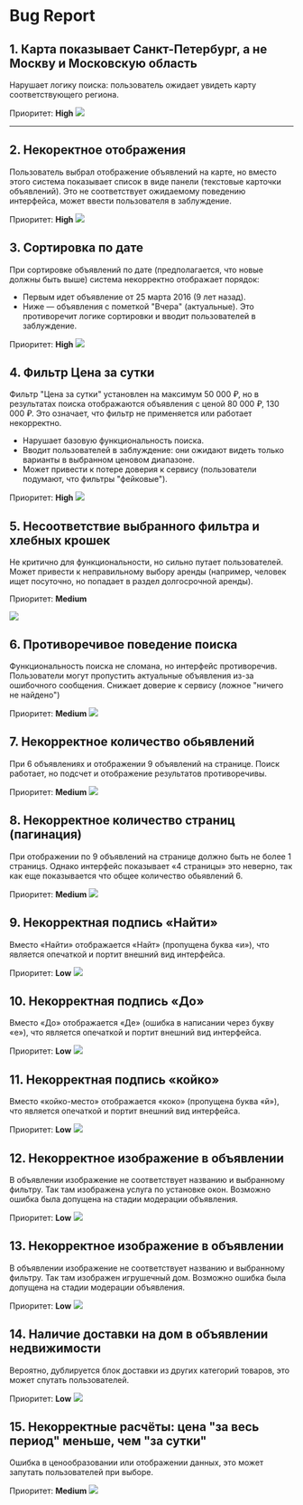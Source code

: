 # Bug Report 

## 1. Карта показывает Санкт-Петербург, а не Москву и Московскую область
Нарушает логику поиска: пользователь ожидает увидеть карту соответствующего региона.

Приоритет: **High**
![](taskOnePage/bugOne.png)

-------------------
 ## 2. Некоректное отображения
 Пользователь выбрал отображение объявлений на карте, но вместо этого система показывает список в виде панели (текстовые карточки объявлений). 
 Это не соответствует ожидаемому поведению интерфейса, может ввести пользователя в заблуждение.
 
 Приоритет: **High**
 ![](taskOnePage/bugTwo.png)

 ## 3. Сортировка по дате
При сортировке объявлений по дате (предполагается, что новые должны быть выше) система некорректно отображает порядок:

- Первым идет объявление от 25 марта 2016 (9 лет назад).
- Ниже — объявления с пометкой "Вчера" (актуальные).
Это противоречит логике сортировки и вводит пользователей в заблуждение.

Приоритет: **High**
![](taskOnePage/bugThree.png)

## 4. Фильтр Цена за сутки
Фильтр "Цена за сутки" установлен на максимум 50 000 ₽, но в результатах поиска отображаются объявления с ценой 80 000 ₽, 130 000 ₽.
Это означает, что фильтр не применяется или работает некорректно.

- Нарушает базовую функциональность поиска.
- Вводит пользователей в заблуждение: они ожидают видеть только варианты в выбранном ценовом диапазоне.
- Может привести к потере доверия к сервису (пользователи подумают, что фильтры "фейковые").

Приоритет: **High**
![](taskOnePage/bugFour.png)

## 5. Несоответствие выбранного фильтра и хлебных крошек
Не критично для функциональности, но сильно путает пользователей.
Может привести к неправильному выбору аренды (например, человек ищет посуточно, но попадает в раздел долгосрочной аренды).

Приоритет: **Medium**

![](taskOnePage/bugFive.png)

## 6. Противоречивое поведение поиска
Функциональность поиска не сломана, но интерфейс противоречив.
Пользователи могут пропустить актуальные объявления из-за ошибочного сообщения.
Снижает доверие к сервису (ложное "ничего не найдено")

Приоритет: **Medium**
![](taskOnePage/bugSix.png)

## 7. Некорректное количество обьявлений 

При 6 объявлениях и отображении 9 объявлений на странице.
Поиск работает, но подсчет и отображение результатов противоречивы.

Приоритет: **Medium**
![](taskOnePage/bugSevenOne.png)

## 8. Некорректное количество страниц (пагинация) 
При отображении по 9 объявлений на странице должно быть не более 1 страницs. 
Однако интерфейс показывает «4 страницы» это неверно, так как еще показывается что общее количество обьявлений 6.

Приоритет: **Medium**
![](taskOnePage/bugSevenTwo.png)

## 9. Некорректная подпись «Найти»
Вместо «Найти» отображается «Найт» (пропущена буква «и»), 
что является опечаткой и портит внешний вид интерфейса.

Приоритет: **Low**
![](taskOnePage/bugEight.png)

## 10. Некорректная подпись «До»
Вместо «До» отображается «Де» (ошибка в написании через букву «е»), 
что является опечаткой и портит внешний вид интерфейса.

Приоритет: **Low**
![](taskOnePage/bugNine.png)

## 11. Некорректная подпись «койко»
Вместо «койко-место» отображается «коко» (пропущена буква «й»), 
что является опечаткой и портит внешний вид интерфейса.

Приоритет: **Low**
![](taskOnePage/bugTen.png)

## 12. Некорректное изображение в объявлении
В объявлении изображение не соответствует названию и выбранному фильтру.
Так там изображена услуга по установке окон.
Возможно ошибка была допущена на стадии модерации объявления.

Приоритет: **Low**
![](taskOnePage/bugEleven.png)

## 13. Некорректное изображение в объявлении
В объявлении изображение не соответствует названию и выбранному фильтру.
Так там изображен игрушечный дом.
Возможно ошибка была допущена на стадии модерации объявления.

Приоритет: **Low**
![](taskOnePage/bugFourteen.png)

## 14. Наличие доставки на дом в объявлении недвижимости
Вероятно, дублируется блок доставки из других категорий товаров, это может спутать пользователей.

Приоритет: **Low**
![](taskOnePage/bugTwelve.png)

## 15. Некорректные расчёты: цена "за весь период" меньше, чем "за сутки"
Ошибка в ценообразовании или отображении данных, это может запутать пользователей при выборе.

Приоритет: **Medium**
![](taskOnePage/bugThirteen.png)
















